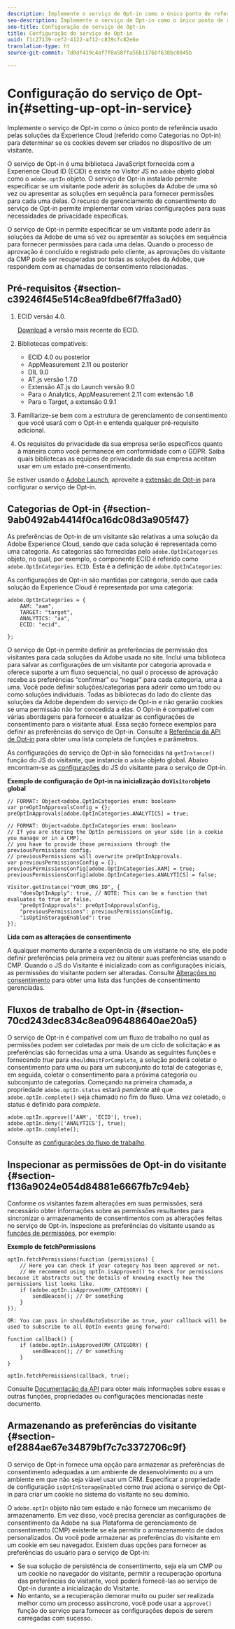 ```yaml
---
description: Implemente o serviço de Opt-in como o único ponto de referência usado pelas soluções da Experience Cloud (referido como Categorias no Opt-in) para determinar se os cookies devem ser criados no dispositivo de um visitante.
seo-description: Implemente o serviço de Opt-in como o único ponto de referência usado pelas soluções da Experience Cloud (referido como Categorias no Opt-in) para determinar se os cookies devem ser criados no dispositivo de um visitante.
seo-title: Configuração do serviço de Opt-in
title: Configuração do serviço de Opt-in
uuid: f1c27139-cef2-4122-af12-c839cfc82e6e
translation-type: ht
source-git-commit: 7d0df419c4af7f8a58ffa56b1176bf638bc0045b

---
```



# Configuração do serviço de Opt-in{#setting-up-opt-in-service}

Implemente o serviço de Opt-in como o único ponto de referência usado pelas soluções da Experience Cloud (referido como Categorias no Opt-in) para determinar se os cookies devem ser criados no dispositivo de um visitante.

O serviço de Opt-in é uma biblioteca JavaScript fornecida com a Experience Cloud ID (ECID) e existe no Visitor JS no `adobe` objeto global como o `adobe.optIn` objeto. O serviço de Opt-in instalado permite especificar se um visitante pode aderir às soluções da Adobe de uma só vez ou apresentar as soluções em sequência para fornecer permissões para cada uma delas. O recurso de gerenciamento de consentimento do serviço de Opt-in permite implementar com várias configurações para suas necessidades de privacidade específicas.

O serviço de Opt-in permite especificar se um visitante pode aderir às soluções da Adobe de uma só vez ou apresentar as soluções em sequência para fornecer permissões para cada uma delas. Quando o processo de aprovação é concluído e registrado pelo cliente, as aprovações do visitante da CMP pode ser recuperadas por todas as soluções da Adobe, que respondem com as chamadas de consentimento relacionadas.

## Pré-requisitos {#section-c39246f45e514c8ea9fdbe6f7ffa3ad0}

1. ECID versão 4.0.

   [Download](https://github.com/Adobe-Marketing-Cloud/id-service/releases) a versão mais recente do ECID.

1. Bibliotecas compatíveis:

   * ECID 4.0 ou posterior
   * AppMeasurement 2.11 ou posterior
   * DIL 9.0
   * AT.js versão 1.7.0
   * Extensão AT.js do Launch versão 9.0
   * Para o Analytics, AppMeasurement 2.11 com extensão 1.6
   * Para o Target, a extensão 0.9.1

1. Familiarize-se bem com a estrutura de gerenciamento de consentimento que você usará com o Opt-in e entenda qualquer pré-requisito adicional.

   <!--
   For IAB, see here for additional pre-reqs.
   -->

1. Os requisitos de privacidade da sua empresa serão específicos quanto à maneira como você permanece em conformidade com o GDPR. Saiba quais bibliotecas as equipes de privacidade da sua empresa aceitam usar em um estado pré-consentimento.

Se estiver usando o [Adobe Launch](https://docs.adobelaunch.com/), aproveite a [extensão de Opt-in](../../implementation-guides/opt-in-service/launch.md) para configurar o serviço de Opt-in.

## Categorias de Opt-in {#section-9ab0492ab4414f0ca16dc08d3a905f47}

As preferências de Opt-in de um visitante são relativas a uma solução da Adobe Experience Cloud, sendo que cada solução é representada como uma categoria. As categorias são fornecidas pelo `adobe.OptInCategories` objeto, no qual, por exemplo, o componente ECID é referido como `adobe.OptInCategories`. `ECID`. Esta é a definição de `adobe.OptInCategories`:

As configurações de Opt-in são mantidas por categoria, sendo que cada solução da Experience Cloud é representada por uma categoria:

```
adobe.OptInCategories = { 
    AAM: "aam", 
    TARGET: "target",  
    ANALYTICS: "aa", 
    ECID: "ecid", 
     
};
```

O serviço de Opt-in permite definir as preferências de permissão dos visitantes para cada soluções da Adobe usada no site. Inclui uma biblioteca para salvar as configurações de um visitante por categoria aprovada e oferece suporte a um fluxo sequencial, no qual o processo de aprovação recebe as preferências “confirmar” ou “negar” para cada categoria, uma a uma. Você pode definir soluções/categorias para aderir como um todo ou como soluções individuais. 
Todas as bibliotecas do lado do cliente das soluções da Adobe dependem do serviço de Opt-in e não gerarão cookies se uma permissão não for concedida a elas. O Opt-in é compatível com várias abordagens para fornecer e atualizar as configurações de consentimento para o visitante atual. Essa seção fornece exemplos para definir as preferências do serviço de Opt-in. Consulte a [Referência da API de Opt-in](../../implementation-guides/opt-in-service/api.md#reference-4f30152333dd4990ab10c1b8b82fc867) para obter uma lista completa de funções e parâmetros.

As configurações do serviço de Opt-in são fornecidas na `getInstance()` função do JS do visitante, que instancia o `adobe` objeto global. Abaixo encontram-se as [configurações](../../implementation-guides/opt-in-service/api.md#section-d66018342baf401389f248bb381becbf) do JS do visitante para o serviço de Opt-in.

**Exemplo de configuração de Opt-in na inicialização do`Visitor`objeto global**

```
// FORMAT: Object<adobe.OptInCategories enum: boolean> 
var preOptInApprovalsConfig = {}; 
preOptInApprovals[adobe.OptInCategories.ANALYTICS] = true; 
  
// FORMAT: Object<adobe.OptInCategories enum: boolean> 
// If you are storing the OptIn permissions on your side (in a cookie you manage or in a CMP), 
// you have to provide those permissions through the previousPermissions config. 
// previousPermissions will overwrite preOptInApprovals. 
var previousPermissionsConfig = {}; 
previousPermissionsConfig[adobe.OptInCategories.AAM] = true; 
previousPermissionsConfig[adobe.OptInCategories.ANALYTICS] = false; 
  
Visitor.getInstance("YOUR_ORG_ID", { 
    "doesOptInApply": true, // NOTE: This can be a function that evaluates to true or false. 
    "preOptInApprovals": preOptInApprovalsConfig, 
    "previousPermissions": previousPermissionsConfig, 
    "isOptInStorageEnabled": true 
});
```

**Lida com as alterações de consentimento**

A qualquer momento durante a experiência de um visitante no site, ele pode definir preferências pela primeira vez ou alterar suas preferências usando o CMP. Quando o JS do Visitante é inicializado com as configurações iniciais, as permissões do visitante podem ser alteradas. Consulte [Alterações no consentimento](../../implementation-guides/opt-in-service/api.md#section-c3d85403ff0d4394bd775c39f3d001fc) para obter uma lista das funções de consentimento gerenciadas.

<!--
<p> *** <b>sample code block </b>*** </p>
-->

## Fluxos de trabalho de Opt-in {#section-70cd243dec834c8ea096488640ae20a5}

O serviço de Opt-in é compatível com um fluxo de trabalho no qual as permissões podem ser coletadas por mais de um ciclo de solicitação e as preferências são fornecidas uma a uma. Usando as seguintes funções e fornecendo *true* para `shouldWaitForComplete`, a solução poderá coletar o consentimento para uma ou para um subconjunto do total de categorias e, em seguida, coletar o consentimento para a próxima categoria ou subconjunto de categorias. Começando na primeira chamada, a propriedade `adobe.optIn.status` estará *pendente* até que `adobe.optIn.complete()` seja chamado no fim do fluxo. Uma vez coletado, o status é definido para *complete*.

```
adobe.optIn.approve(['AAM', 'ECID'], true); 
adobe.optIn.deny(['ANALYTICS'], true); 
adobe.optIn.complete();
```

Consulte as [configurações do fluxo de trabalho](../../implementation-guides/opt-in-service/api.md#section-2c5adfa5459c4e72b96d2693123a53c2).

## Inspecionar as permissões de Opt-in do visitante {#section-f136a9024e054d84881e6667fb7c94eb}

Conforme os visitantes fazem alterações em suas permissões, será necessário obter informações sobre as permissões resultantes para sincronizar o armazenamento de consentimentos com as alterações feitas no serviço de Opt-in. Inspecione as preferências do visitante usando as [funções de permissões](../../implementation-guides/opt-in-service/api.md#section-7fe57279b5b44b4f8fe47e336df60155), por exemplo:

**Exemplo de fetchPermissions**

```
optIn.fetchPermissions(function (permissions) { 
    // Here you can check if your category has been approved or not. 
    // We recommend using optIn.isApproved() to check for permissions because it abstracts out the details of knowing exactly how the permissions list looks like. 
    if (adobe.optIn.isApproved(MY_CATEGORY) { 
        sendBeacon(); // Or something 
    } 
});

OR: You can pass in shouldAutoSubscribe as true, your callback will be used to subscribe to all OptIn events going forward:

function callback() { 
    if (adobe.optIn.isApproved(MY_CATEGORY) { 
        sendBeacon(); // Or something 
    } 
}

optIn.fetchPermissions(callback, true);
```

Consulte  [Documentação da API](../../implementation-guides/opt-in-service/api.md#reference-4f30152333dd4990ab10c1b8b82fc867) para obter mais informações sobre essas e outras funções, propriedades ou configurações mencionadas neste documento.

## Armazenando as preferências do visitante {#section-ef2884ae67e34879bf7c7c3372706c9f}

O serviço de Opt-in fornece uma opção para armazenar as preferências de consentimento adequadas a um ambiente de desenvolvimento ou a um ambiente em que não seja viável usar um CRM. Especificar a propriedade de configuração `isOptInStorageEnabled` como *true* aciona o serviço de Opt-in para criar um cookie no sistema do visitante no seu domínio.

O `adobe.optIn` objeto não tem estado e não fornece um mecanismo de armazenamento. Em vez disso, você precisa gerenciar as configurações de consentimento da Adobe na sua Plataforma de gerenciamento de consentimento (CMP) existente se ela permitir o armazenamento de dados personalizados. Ou você pode armazenar as preferências do visitante em um cookie em seu navegador. Existem duas opções para fornecer as preferências do usuário para o serviço de Opt-in:

* Se sua solução de persistência de consentimento, seja ela um CMP ou um cookie no navegador do visitante, permitir a recuperação oportuna das preferências do visitante, você poderá fornecê-las ao serviço de Opt-in durante a inicialização do Visitante.
* No entanto, se a recuperação demorar muito ou puder ser realizada melhor como um processo assíncrono, você pode usar a `approve()` função do serviço para fornecer as configurações depois de serem carregadas com sucesso.

